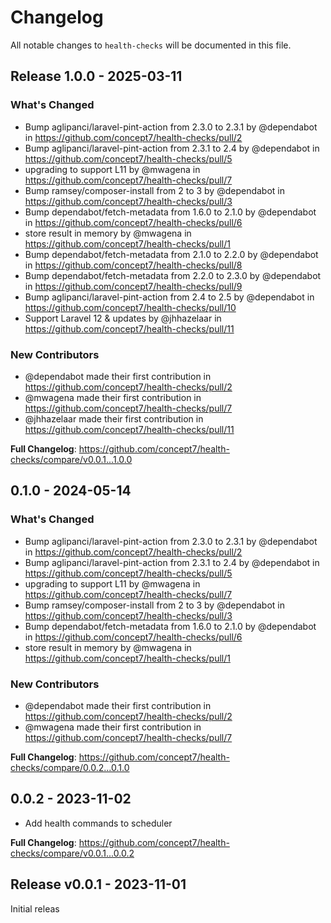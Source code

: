 # Changelog

All notable changes to `health-checks` will be documented in this file.

## Release 1.0.0 - 2025-03-11

### What's Changed

* Bump aglipanci/laravel-pint-action from 2.3.0 to 2.3.1 by @dependabot in https://github.com/concept7/health-checks/pull/2
* Bump aglipanci/laravel-pint-action from 2.3.1 to 2.4 by @dependabot in https://github.com/concept7/health-checks/pull/5
* upgrading to support L11 by @mwagena in https://github.com/concept7/health-checks/pull/7
* Bump ramsey/composer-install from 2 to 3 by @dependabot in https://github.com/concept7/health-checks/pull/3
* Bump dependabot/fetch-metadata from 1.6.0 to 2.1.0 by @dependabot in https://github.com/concept7/health-checks/pull/6
* store result in memory by @mwagena in https://github.com/concept7/health-checks/pull/1
* Bump dependabot/fetch-metadata from 2.1.0 to 2.2.0 by @dependabot in https://github.com/concept7/health-checks/pull/8
* Bump dependabot/fetch-metadata from 2.2.0 to 2.3.0 by @dependabot in https://github.com/concept7/health-checks/pull/9
* Bump aglipanci/laravel-pint-action from 2.4 to 2.5 by @dependabot in https://github.com/concept7/health-checks/pull/10
* Support Laravel 12 & updates by @jhhazelaar in https://github.com/concept7/health-checks/pull/11

### New Contributors

* @dependabot made their first contribution in https://github.com/concept7/health-checks/pull/2
* @mwagena made their first contribution in https://github.com/concept7/health-checks/pull/7
* @jhhazelaar made their first contribution in https://github.com/concept7/health-checks/pull/11

**Full Changelog**: https://github.com/concept7/health-checks/compare/v0.0.1...1.0.0

## 0.1.0 - 2024-05-14

### What's Changed

* Bump aglipanci/laravel-pint-action from 2.3.0 to 2.3.1 by @dependabot in https://github.com/concept7/health-checks/pull/2
* Bump aglipanci/laravel-pint-action from 2.3.1 to 2.4 by @dependabot in https://github.com/concept7/health-checks/pull/5
* upgrading to support L11 by @mwagena in https://github.com/concept7/health-checks/pull/7
* Bump ramsey/composer-install from 2 to 3 by @dependabot in https://github.com/concept7/health-checks/pull/3
* Bump dependabot/fetch-metadata from 1.6.0 to 2.1.0 by @dependabot in https://github.com/concept7/health-checks/pull/6
* store result in memory by @mwagena in https://github.com/concept7/health-checks/pull/1

### New Contributors

* @dependabot made their first contribution in https://github.com/concept7/health-checks/pull/2
* @mwagena made their first contribution in https://github.com/concept7/health-checks/pull/7

**Full Changelog**: https://github.com/concept7/health-checks/compare/0.0.2...0.1.0

## 0.0.2 - 2023-11-02

- Add health commands to scheduler

**Full Changelog**: https://github.com/concept7/health-checks/compare/v0.0.1...0.0.2

## Release v0.0.1 - 2023-11-01

Initial releas
